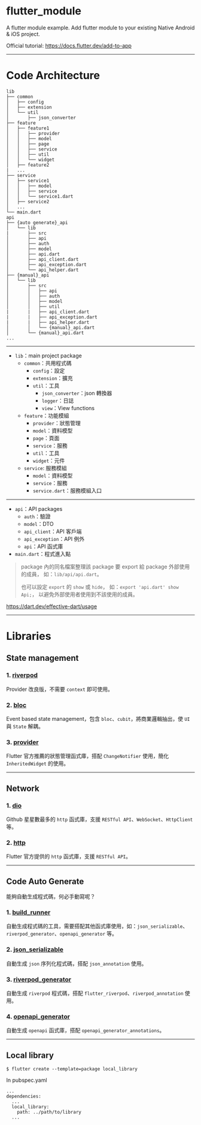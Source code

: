 # flutter_module

A flutter module example. Add flutter module to your existing Native Android & iOS project.

Official tutorial: https://docs.flutter.dev/add-to-app

---

# Code Architecture

```
lib
├── common
│   ├── config
│   ├── extension
│   └── util
│       ├── json_converter
├── feature
│   ├── feature1
│   │   ├── provider
│   │   ├── model
│   │   ├── page
│   │   ├── service
│   │   ├── util
│   │   └── widget
│   ├── feature2
|   ...
├── service
│   ├── service1
│   │   ├── model
│   │   ├── service
│   │   └── service1.dart
│   ├── service2
│   ...
└── main.dart
api
├── {auto generate}_api
│   └── lib
|       ├── src
│       ├── api
│       ├── auth
│       ├── model
│       ├── api.dart
│       ├── api_client.dart
│       ├── api_exception.dart
│       └── api_helper.dart
├── {manual}_api
│   └── lib
│       ├── src
│       │   ├── api
│       │   ├── auth
│       │   ├── model
│       │   ├── util
|       |   ├── api_client.dart
|       |   ├── api_exception.dart
|       |   ├── api_helper.dart
│       │   └── {manual}_api.dart
│       └── {manual}_api.dart
...      
```

---

- `lib`：main project package
    - `common`：共用程式碼
        - `config`：設定
        - `extension`：擴充
        - `util`：工具
            - `json_converter`：json 轉換器
            - `logger`：日誌
            - `view`：View functions
    - `feature`：功能模組
        - `provider`：狀態管理
        - `model`：資料模型
        - `page`：頁面
        - `service`：服務
        - `util`：工具
        - `widget`：元件
    - `service`: 服務模組
        - `model`：資料模型
        - `service`：服務
        - `service.dart`：服務模組入口

---

- `api`：API packages
    - `auth`：驗證
    - `model`：DTO
    - `api_client`：API 客戶端
    - `api_exception`：API 例外
    - `api`：API 函式庫
- `main.dart`：程式進入點

> package 內的同名檔案整理該 package 要 export 給 package 外部使用的成員，
> 如：`lib/api/api.dart`。
>
> 也可以設定 `export` 的 `show` 或 `hide`，
> 如：`export 'api.dart' show Api;`，
> 以避免外部使用者使用到不該使用的成員。

https://dart.dev/effective-dart/usage

---

# Libraries

## State management

### 1. [riverpod](https://pub.dev/packages/flutter_riverpod)

Provider 改良版，不需要 `context` 即可使用。

### 2. [bloc](https://pub.dev/packages/flutter_bloc)

Event based state management，包含 `bloc`、`cubit`，將商業邏輯抽出，使 `UI` 與 `State` 解耦。

### 3. [provider](https://pub.dev/packages/provider)

Flutter 官方推薦的狀態管理函式庫，搭配 `ChangeNotifier` 使用，簡化 `InheritedWidget` 的使用。

---

## Network

### 1. [dio](https://pub.dev/packages/dio)

Github 星星數最多的 `http` 函式庫，支援 `RESTful API`、`WebSocket`、`HttpClient` 等。

### 2. [http](https://pub.dev/packages/http)

Flutter 官方提供的 `http` 函式庫，支援 `RESTful API`。

---

## Code Auto Generate

能夠自動生成程式碼，何必手動寫呢？

### 1. [build_runner](https://pub.dev/packages/build_runner)

自動生成程式碼的工具，需要搭配其他函式庫使用，如：`json_serializable`、`riverpod_generator`、`openapi_generator` 等。

### 2. [json_serializable](https://pub.dev/packages/json_serializable)

自動生成 `json` 序列化程式碼，搭配 `json_annotation` 使用。

### 3. [riverpod_generator](https://pub.dev/packages/riverpod_generator)

自動生成 `riverpod` 程式碼，搭配 `flutter_riverpod`、`riverpod_annotation` 使用。

### 4. [openapi_generator](https://pub.dev/packages/openapi_generator)

自動生成 `openapi` 函式庫，搭配 `openapi_generator_annotations`。

---

## Local library

`$ flutter create --template=package local_library`

In pubspec.yaml

``` 
...
dependencies:
  ...
  local_library:
    path: ../path/to/library
  ...
```